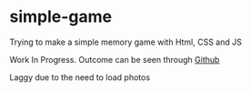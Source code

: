 # simple-game

Trying to make a simple memory game with Html, CSS and JS

Work In Progress. Outcome can be seen through [Github](https://shahidrahmat.github.io/Card-Game)

Laggy due to the need to load photos
